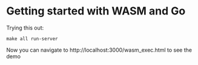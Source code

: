 # Getting started with WASM and Go


Trying this out:

```
make all run-server
```

Now you can navigate to http://localhost:3000/wasm_exec.html to see the demo
